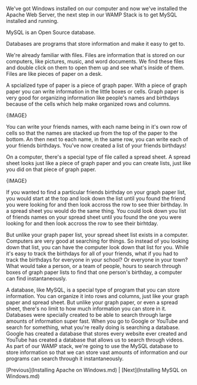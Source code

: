 We've got Windows installed on our computer and now we've installed the Apache Web Server, the next step in our WAMP Stack is to get MySQL installed and running.

MySQL is an Open Source database.

Databases are programs that store information and make it easy to get to.  

We're already familiar with files.  Files are information that is stored on our computers, like pictures, music, and word documents.  We find these files and double click on them to open them up and see what's inside of them.  Files are like pieces of paper on a desk.

A spcialized type of paper is a piece of graph paper.  With a piece of graph paper you can write information in the little boxes or cells.  Graph paper is very good for organizing information like people's names and birthdays because of the cells which help make organized rows and columns.

{IMAGE}

You can write your friends names, with each name being in it's own row of cells so that the names are stacked up from the top of the paper to the bottom.  An then next to each name, in the same row, you can write each of your friends birthdays.  You've now created a list of your friends birthdays!

On a computer, there's a special type of file called a spread sheet.  A spread sheet looks just like a piece of graph paper and you can create lists, just like you did on that piece of graph paper.

{IMAGE}

If you wanted to find a particular friends birthday on your graph paper list, you would start at the top and look down the list until you found the friend you were looking for and then look accross the row to see thier birthday.  In a spread sheet you would do the same thing.  You could look down you list of friends names on your spread sheet until you found the one you were looking for and then look accross the row to see their birhtday.

But unlike your graph paper list, your spread sheet list exists in a computer.  Computers are very good at searching for things.  So instead of you looking down that list, you can have the computer look down that list for you.  While it's easy to track the birthdays for all of your friends, what if you had to track the birthdays for everyone in your school?  Or everyone in your town?  What would take a person, or a team of people, hours to search through boxes of graph paper lists to find that one person's birthday, a computer can find instantaneously.

A database, like MySQL, is a special type of program that you can store information.  You can organize it into rows and columns, just like your graph paper and spread sheet.  But unlike your graph paper, or even a spread sheet, there's no limit to how much information you can store in it.  Databases were specially created to be able to search through large amounts of information super fast.  When you go to Google or YouTube and search for something, what you're really doing is searching a database.  Google has created a database that stores every website ever created and YouTube has created a database that allows us to search through videos.  As part of our WAMP stack, we're going to use the MySQL database to store information so that we can store vast amounts of information and our programs can search through it instantaneously.

[Previous](Installing Apache on Windows.md) | [Next](Installing MySQL on Windows.md)
